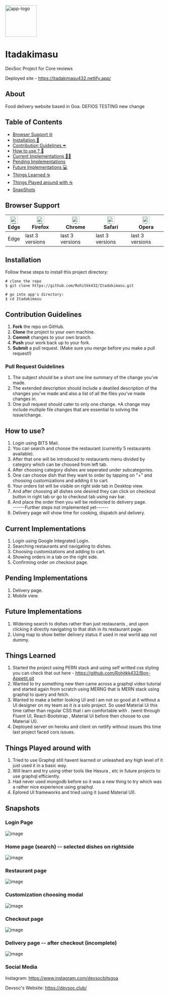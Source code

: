 <img width="100" alt="app-logo" src="https://res.cloudinary.com/rohitkk432/image/upload/v1629478861/itadakimasu_logo_wy6qk9.png">

# Itadakimasu
DevSoc Project for Core reviews

Deployed site - https://itadakimasu432.netlify.app/

## About
Food delivery website based in Goa.
DEFIOS TESTING
new change

## Table of Contents
- [Browser Support 🌐](#browser-support)
- [Installation 🐣](#installation)
- [Contribution Guidelines ✒](#contribution-guidelines)
- [How to use ? 📖](#how-to-use)
- [Current Implementations 👨‍💻](#current-implementations)
- [Pending Implementations ](#pending-implementations)
- [Future Implementations 💻](#future-implementations)
- [Things Learned ☕](#things-learned)
- [Things Played around with ☕](#things-played-around-with)
- [SnapShots](#snapshots)

## Browser Support
| [<img src="https://raw.githubusercontent.com/alrra/browser-logos/master/src/edge/edge_48x48.png" alt="IE / Edge" width="24px" height="24px" />](http://godban.github.io/browsers-support-badges/)</br>Edge | [<img src="https://raw.githubusercontent.com/alrra/browser-logos/master/src/firefox/firefox_48x48.png" alt="Firefox" width="24px" height="24px" />](http://godban.github.io/browsers-support-badges/)</br>Firefox | [<img src="https://raw.githubusercontent.com/alrra/browser-logos/master/src/chrome/chrome_48x48.png" alt="Chrome" width="24px" height="24px" />](http://godban.github.io/browsers-support-badges/)</br>Chrome | [<img src="https://raw.githubusercontent.com/alrra/browser-logos/master/src/safari/safari_48x48.png" alt="Safari" width="24px" height="24px" />](http://godban.github.io/browsers-support-badges/)</br>Safari | [<img src="https://raw.githubusercontent.com/alrra/browser-logos/master/src/opera/opera_48x48.png" alt="Opera" width="24px" height="24px" />](http://godban.github.io/browsers-support-badges/)</br>Opera |
| --- | --- | --- | --- | --- |
| Edge | last 3 versions | last 3 versions | last 3 versions | last 3 versions |

## Installation

Follow these steps to install this project directory:

```
# clone the repo
$ git clone https://github.com/Rohitkk432/Itadakimasu.git

# go into app's directory:
$ cd Itadakimasu

```

## Contribution Guidelines
1. **Fork** the repo on GitHub.
2. **Clone** the project to your own machine.
3. **Commit** changes to your own branch.
4. **Push** your work back up to your fork.
5. **Submit** a pull request.
(Make sure you *merge* before you make a pull request!)

### Pull Request Guidelines
1. The subject should be a short one line summary of the change you've made.
2. The extended description should include a deatiled description of the changes you've made and also a list of all the files you've made changes in.
3. One pull request should cater to only one change. *A change may include multiple file changes that are essential to solving the issue/change.

## How to use?
1. Login using BITS Mail.<br />
2. You can search and choose the restaurant (currently 5 restaurants available).<br />
3. After that one will be introduced to restaurants menu divided by category which can be choosed from left tab.<br />
4. After choosing category dishes are seperated under subcategories.<br />
5. One can choose dish that they want to order by tapping on "+" and choosing customizations and adding it to cart.<br />
6. Your orders list will be visible on right side tab in Desktop view.<br />
7. And after choosing all dishes one desired they can click on checkout button in right tab or go to checkout tab using nav bar.<br />
8. And place the order then you will be redirected to delivery page.<br />
------Further steps not implemented yet------<br />
8. Delivery page will show time for cooking, dispatch and delivery.<br />

## Current Implementations
1. Login using Google Integrated Login.
2. Searching restaurants and navigating to dishes.
3. Choosing customizations and adding to cart.
4. Showing orders in a tab on the right side.
5. Confirming order on checkout page.

## Pending Implementations
1. Delivery page.
2. Mobile view.

## Future Implementations
1. Widening search to dishes rather than just restaurants , and upon clicking it directly navigating to that dish in its restaurant page.
2. Using map to show better delivery status if used in real world app not dummy.


## Things Learned
1. Started the project using PERN stack and using self writted css styling you can check that out here - https://github.com/Rohitkk432/Bon-Appetit.git
2. Wanted to try something new then came across a graphql video tutorial and started again from scratch using MERNG that is MERN stack using graphql to query and fetch.
3. Wanted to make a better looking UI and i am not so good at it without a UI designer on my team as it is a solo project. So used Material Ui this time rather than regular CSS that i am comfortable with . (went through Fluent UI, React-Bootstrap , Material Ui before then choose to use Material UI).
4. Deployed server on heroku and client on netlify without issues this time last project faced cors issues.

## Things Played around with
1. Tried to use Graphql still havent learned or unleashed any high level of it just used it in a basic way.
2. Will learn and try using other tools like Hasura , etc in future projects to use graphql efficiently.
3. Had never used mongodb before so it was a new thing to try which was a rather nice experience using graphql.
4. Eplored UI frameworks and tried using it (used Material UI).

## Snapshots

### Login Page
![image](https://user-images.githubusercontent.com/74586376/130772109-3193bfde-308e-47fe-aca2-dd4ef13e2fd5.png)

### Home page (search) -- selected dishes on rightside
![image](https://user-images.githubusercontent.com/74586376/130772275-409c27ae-12c7-4302-ab72-7bb2298d04f2.png)

### Restaurant page
![image](https://user-images.githubusercontent.com/74586376/130772388-b6439346-6d8f-4771-8096-935630d134a6.png)

### Customization choosing modal
![image](https://user-images.githubusercontent.com/74586376/130772448-a906fc29-9d96-4530-8531-80fc3266a77d.png)

### Checkout page
![image](https://user-images.githubusercontent.com/74586376/130772522-70ad8692-62c4-4c15-b732-49236454c172.png)

### Delivery page -- after checkout (incomplete)
![image](https://user-images.githubusercontent.com/74586376/130772636-528fe3c2-6994-4109-9b00-7ac35f6dc36e.png)


### Social Media

Instagram: <https://www.instagram.com/devsocbitsgoa>

Devsoc's Website: <https://devsoc.club/>
